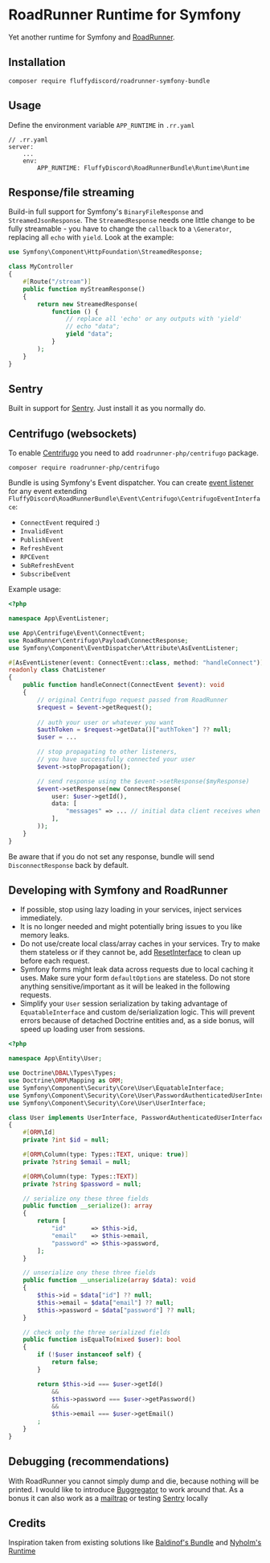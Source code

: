 # RoadRunner Runtime for Symfony

Yet another runtime for Symfony and [RoadRunner](https://roadrunner.dev/).

## Installation

```shell
composer require fluffydiscord/roadrunner-symfony-bundle
```

## Usage

Define the environment variable `APP_RUNTIME` in `.rr.yaml`

```
// .rr.yaml
server:
    ...
    env:
        APP_RUNTIME: FluffyDiscord\RoadRunnerBundle\Runtime\Runtime
```

## Response/file streaming

Build-in full support for Symfony's `BinaryFileResponse` and `StreamedJsonResponse`. The `StreamedResponse` needs one little 
change to be fully streamable - you have to change the `callback` to a `\Generator`, replacing all `echo` with `yield`. Look at the example:

```php
use Symfony\Component\HttpFoundation\StreamedResponse;

class MyController
{
    #[Route("/stream")]
    public function myStreamResponse() 
    {
        return new StreamedResponse(
            function () {
                // replace all 'echo' or any outputs with 'yield'
                // echo "data";
                yield "data";
            }
        );
    }
}
```

## Sentry

Built in support for [Sentry](https://packagist.org/packages/sentry/sentry-symfony). Just install it as you normally do.

## Centrifugo (websockets)

To enable [Centrifugo](https://github.com/centrifugal/centrifugo) you need to add `roadrunner-php/centrifugo` package.

```shell
composer require roadrunner-php/centrifugo
```

Bundle is using Symfony's Event dispatcher. You can create [event listener](https://symfony.com/doc/current/event_dispatcher.html#creating-an-event-listener) for any event extending `FluffyDiscord\RoadRunnerBundle\Event\Centrifugo\CentrifugoEventInterface`:
- `ConnectEvent` required :)
- `InvalidEvent`
- `PublishEvent`
- `RefreshEvent`
- `RPCEvent`
- `SubRefreshEvent`
- `SubscribeEvent`

Example usage:

```php
<?php

namespace App\EventListener;

use App\Centrifuge\Event\ConnectEvent;
use RoadRunner\Centrifugo\Payload\ConnectResponse;
use Symfony\Component\EventDispatcher\Attribute\AsEventListener;

#[AsEventListener(event: ConnectEvent::class, method: "handleConnect")]
readonly class ChatListener
{
    public function handleConnect(ConnectEvent $event): void
    {
        // original Centrifugo request passed from RoadRunner
        $request = $event->getRequest();
        
        // auth your user or whatever you want
        $authToken = $request->getData()["authToken"] ?? null;
        $user = ...

        // stop propagating to other listeners,
        // you have successfully connected your user
        $event->stopPropagation();

        // send response using the $event->setResponse($myResponse)
        $event->setResponse(new ConnectResponse(
            user: $user->getId(),
            data: [
                "messages" => ... // initial data client receives when connected
            ],
        ));
    }
}
```

Be aware that if you do not set any response, bundle will send `DisconnectResponse` back by default.

## Developing with Symfony and RoadRunner

- If possible, stop using lazy loading in your services, inject services immediately.
- It is no longer needed and might potentially bring issues to you like memory leaks.
- Do not use/create local class/array caches in your services. Try to make them stateless or if they cannot be,
add [ResetInterface](https://github.com/symfony/contracts/blob/main/Service/ResetInterface.php) to clean up before each request.
- Symfony forms might leak data across requests due to local caching it uses. Make sure your form `defaultOptions` are stateless. 
Do not store anything sensitive/important as it will be leaked in the following requests.
- Simplify your `User` session serialization by taking advantage of `EquatableInterface` and custom de/serialization logic. 
This will prevent errors because of detached Doctrine entities and, as a side bonus, will speed up loading user from sessions.
```php
<?php

namespace App\Entity\User;

use Doctrine\DBAL\Types\Types;
use Doctrine\ORM\Mapping as ORM;
use Symfony\Component\Security\Core\User\EquatableInterface;
use Symfony\Component\Security\Core\User\PasswordAuthenticatedUserInterface;
use Symfony\Component\Security\Core\User\UserInterface;

class User implements UserInterface, PasswordAuthenticatedUserInterface, EquatableInterface
{
    #[ORM\Id]
    private ?int $id = null;

    #[ORM\Column(type: Types::TEXT, unique: true)]
    private ?string $email = null;

    #[ORM\Column(type: Types::TEXT)]
    private ?string $password = null;

    // serialize ony these three fields
    public function __serialize(): array
    {
        return [
            "id"       => $this->id,
            "email"    => $this->email,
            "password" => $this->password,
        ];
    }

    // unserialize ony these three fields
    public function __unserialize(array $data): void
    {
        $this->id = $data["id"] ?? null;
        $this->email = $data["email"] ?? null;
        $this->password = $data["password"] ?? null;
    }

    // check only the three serialized fields
    public function isEqualTo(mixed $user): bool
    {
        if (!$user instanceof self) {
            return false;
        }

        return $this->id === $user->getId()
            &&
            $this->password === $user->getPassword()
            &&
            $this->email === $user->getEmail()
        ;
    }
}
```

## Debugging (recommendations)

With RoadRunner you cannot simply dump and die, because nothing will be printed.
I would like to introduce [Buggregator](https://docs.buggregator.dev/config/var-dumper.html) to work around that. 
As a bonus it can also work as a [mailtrap](https://docs.buggregator.dev/config/smtp.html) or testing [Sentry](https://docs.buggregator.dev/config/sentry.html) locally

## Credits

Inspiration taken from existing solutions like [Baldinof's Bundle](https://github.com/Baldinof/roadrunner-bundle) 
and [Nyholm's Runtime](https://github.com/php-runtime/roadrunner-symfony-nyholm)
